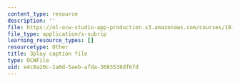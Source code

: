 ```yaml
---
content_type: resource
description: ''
file: https://ol-ocw-studio-app-production.s3.amazonaws.com/courses/18-01sc-single-variable-calculus-fall-2010/e4c8a20c2a0d5aebafda3683538df6fd_19x213y_uk4.vtt
file_type: application/x-subrip
learning_resource_types: []
resourcetype: Other
title: 3play caption file
type: OCWFile
uid: e4c8a20c-2a0d-5aeb-afda-3683538df6fd
---
```

